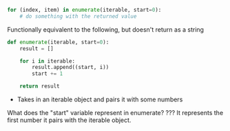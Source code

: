 ```python
for (index, item) in enumerate(iterable, start=0):
	# do something with the returned value
```

Functionally equivalent to the following, but doesn't return as a string
```python
def enumerate(iterable, start=0):
	result = []

	for i in iterable:
		result.append((start, i))
		start += 1

	return result
```

- Takes in an iterable object and pairs it with some numbers

What does the "start" variable represent in enumerate?
???
It represents the first number it pairs with the iterable object.